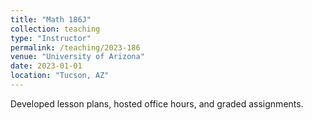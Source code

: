 ```yaml
---
title: "Math 186J"
collection: teaching
type: "Instructor"
permalink: /teaching/2023-186
venue: "University of Arizona"
date: 2023-01-01
location: "Tucson, AZ"
---
```


Developed lesson plans, hosted office hours, and graded assignments. 
